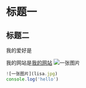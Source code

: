 # 标题一
## 标题二
我的爱好是

我的网站是[我的网站](http:baidu.com)
![一张图片](1.png)
```javascript
![一张图片](lisa.jpg)
console.log('hello')
```
